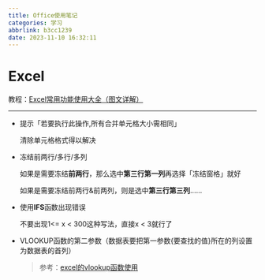 ```yaml
---
title: Office使用笔记
categories: 学习
abbrlink: b3cc1239
date: 2023-11-10 16:32:11
---
```


# Excel

教程：[Excel常用功能使用大全（图文详解）](https://zhuanlan.zhihu.com/p/432736582)

---

- 提示「若要执行此操作,所有合并单元格大小需相同」

  清除单元格格式得以解决

  

- 冻结前两行/多行/多列

  如果是需要冻结**前两行**，那么选中**第三行第一列**再选择「冻结窗格」就好

  如果是需要冻结前两行&前两列，则是选中**第三行第三列**……



- 使用**IFS**函数出现错误

  不要出现1<= x < 300这种写法，直接x < 3就行了



- VLOOKUP函数的第二参数（数据表要把第一参数{要查找的值}所在的列设置为数据表的首列）

  > 参考：[excel的vlookup函数使用](https://www.zhihu.com/question/29178585/answer/1951830371)

